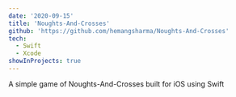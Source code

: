 ```yaml
---
date: '2020-09-15'
title: 'Noughts-And-Crosses'
github: 'https://github.com/hemangsharma/Noughts-And-Crosses'
tech:
  - Swift
  - Xcode
showInProjects: true
---
```


A simple game of Noughts-And-Crosses built for iOS using Swift
